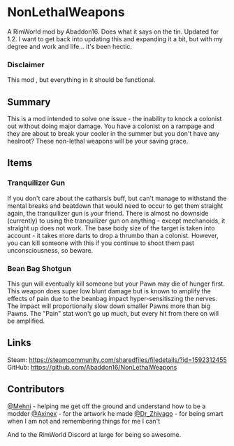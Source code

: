 # NonLethalWeapons
A RimWorld mod by Abaddon16. Does what it says on the tin. Updated for 1.2. I want to get back into updating this and expanding it a bit, but with my degree and work and life... it's been hectic.

### Disclaimer
This mod , but everything in it should be functional.

## Summary
This is a mod intended to solve one issue - the inability to knock a colonist out without doing major damage. You have a colonist on a rampage and they are about to break your cooler in the summer but you don't have any healroot? These non-lethal weapons will be your saving grace.

## Items

### Tranquilizer Gun
If you don't care about the catharsis buff, but can't manage to withstand the mental breaks and beatdown that would need to occur to get them straight again, the tranquilizer gun is your friend. There is almost no downside (currently) to using the tranquilizer gun on anything - except mechanoids, it straight up does not work. The base body size of the target is taken into account - it takes more darts to drop a thrumbo than a colonist. However, you can kill someone with this if you continue to shoot them past unconsciousness, so beware.

### Bean Bag Shotgun
This gun will eventually kill someone but your Pawn may die of hunger first. This weapon does super low blunt damage but is known to amplify the effects of pain due to the beanbag impact hyper-sensitiszing the nerves. The impact will proportionally slow down smaller Pawns more than big Pawns. The "Pain" stat won't go up much, but every hit from there on will be amplified.

## Links
Steam: https://steamcommunity.com/sharedfiles/filedetails/?id=1592312455
GitHub: https://github.com/Abaddon16/NonLethalWeapons

## Contributors
[@Mehni](https://github.com/Mehni) - helping me get off the ground and understand how to be a modder
[@Axinex](https://github.com/Axinex) - for the artwork he made
[@Dr_Zhivago](https://github.com/DrZhivago1) - for being smart when I am not and remembering things for me I can't

And to the RimWorld Discord at large for being so awesome.
